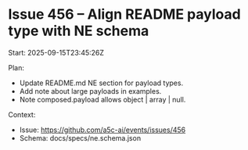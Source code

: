 # Issue 456 – Align README payload type with NE schema

Start: 2025-09-15T23:45:26Z

Plan:

- Update README.md NE section for payload types.
- Add note about large payloads in examples.
- Note composed.payload allows object | array | null.

Context:

- Issue: https://github.com/a5c-ai/events/issues/456
- Schema: docs/specs/ne.schema.json
